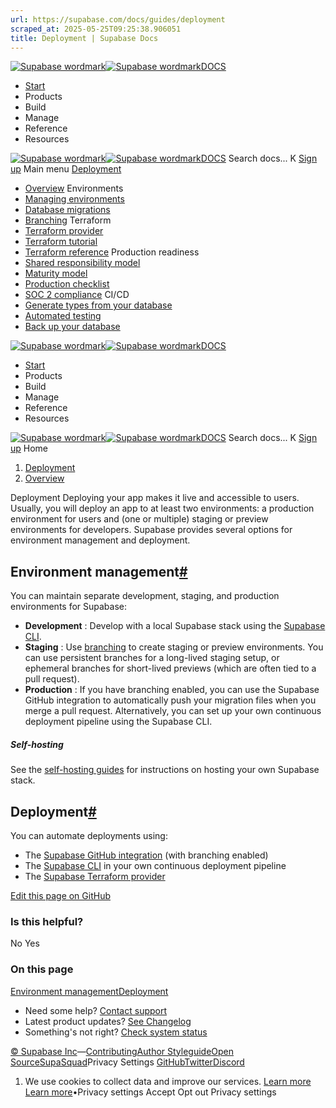 ```yaml
---
url: https://supabase.com/docs/guides/deployment
scraped_at: 2025-05-25T09:25:38.906051
title: Deployment | Supabase Docs
---
```


[![Supabase wordmark](https://supabase.com/docs/_next/image?url=%2Fdocs%2Fsupabase-dark.svg&w=256&q=75)![Supabase wordmark](https://supabase.com/docs/_next/image?url=%2Fdocs%2Fsupabase-light.svg&w=256&q=75)DOCS](https://supabase.com/docs)
  * [Start](https://supabase.com/docs/guides/getting-started)
  * Products 
  * Build 
  * Manage 
  * Reference 
  * Resources 


[![Supabase wordmark](https://supabase.com/docs/_next/image?url=%2Fdocs%2Fsupabase-dark.svg&w=256&q=75)![Supabase wordmark](https://supabase.com/docs/_next/image?url=%2Fdocs%2Fsupabase-light.svg&w=256&q=75)DOCS](https://supabase.com/docs)
Search docs...
K
[Sign up](https://supabase.com/dashboard)
Main menu
[Deployment](https://supabase.com/docs/guides/deployment)
  * [Overview](https://supabase.com/docs/guides/deployment)
Environments
  * [Managing environments](https://supabase.com/docs/guides/deployment/managing-environments)
  * [Database migrations](https://supabase.com/docs/guides/deployment/database-migrations)
  * [Branching](https://supabase.com/docs/guides/deployment/branching)
Terraform
  * [Terraform provider](https://supabase.com/docs/guides/deployment/terraform)
  * [Terraform tutorial](https://supabase.com/docs/guides/deployment/terraform/tutorial)
  * [Terraform reference](https://supabase.com/docs/guides/deployment/terraform/reference)
Production readiness
  * [Shared responsibility model](https://supabase.com/docs/guides/deployment/shared-responsibility-model)
  * [Maturity model](https://supabase.com/docs/guides/deployment/maturity-model)
  * [Production checklist](https://supabase.com/docs/guides/deployment/going-into-prod)
  * [SOC 2 compliance](https://supabase.com/docs/guides/security/soc-2-compliance)
CI/CD
  * [Generate types from your database](https://supabase.com/docs/guides/deployment/ci/generating-types)
  * [Automated testing](https://supabase.com/docs/guides/deployment/ci/testing)
  * [Back up your database](https://supabase.com/docs/guides/deployment/ci/backups)


[![Supabase wordmark](https://supabase.com/docs/_next/image?url=%2Fdocs%2Fsupabase-dark.svg&w=256&q=75)![Supabase wordmark](https://supabase.com/docs/_next/image?url=%2Fdocs%2Fsupabase-light.svg&w=256&q=75)DOCS](https://supabase.com/docs)
  * [Start](https://supabase.com/docs/guides/getting-started)
  * Products 
  * Build 
  * Manage 
  * Reference 
  * Resources 


[![Supabase wordmark](https://supabase.com/docs/_next/image?url=%2Fdocs%2Fsupabase-dark.svg&w=256&q=75)![Supabase wordmark](https://supabase.com/docs/_next/image?url=%2Fdocs%2Fsupabase-light.svg&w=256&q=75)DOCS](https://supabase.com/docs)
Search docs...
K
[Sign up](https://supabase.com/dashboard)
Home
  1. [Deployment](https://supabase.com/docs/guides/deployment)
  2. [Overview](https://supabase.com/docs/guides/deployment)


Deployment
Deploying your app makes it live and accessible to users. Usually, you will deploy an app to at least two environments: a production environment for users and (one or multiple) staging or preview environments for developers.
Supabase provides several options for environment management and deployment.
## Environment management[#](https://supabase.com/docs/guides/deployment#environment-management)
You can maintain separate development, staging, and production environments for Supabase:
  * **Development** : Develop with a local Supabase stack using the [Supabase CLI](https://supabase.com/docs/guides/local-development).
  * **Staging** : Use [branching](https://supabase.com/docs/guides/deployment/branching) to create staging or preview environments. You can use persistent branches for a long-lived staging setup, or ephemeral branches for short-lived previews (which are often tied to a pull request).
  * **Production** : If you have branching enabled, you can use the Supabase GitHub integration to automatically push your migration files when you merge a pull request. Alternatively, you can set up your own continuous deployment pipeline using the Supabase CLI.


##### Self-hosting
See the [self-hosting guides](https://supabase.com/docs/guides/self-hosting) for instructions on hosting your own Supabase stack.
## Deployment[#](https://supabase.com/docs/guides/deployment#deployment)
You can automate deployments using:
  * The [Supabase GitHub integration](https://supabase.com/dashboard/project/_/settings/integrations) (with branching enabled)
  * The [Supabase CLI](https://supabase.com/docs/guides/local-development) in your own continuous deployment pipeline
  * The [Supabase Terraform provider](https://supabase.com/docs/guides/deployment/terraform)

[Edit this page on GitHub ](https://github.com/supabase/supabase/blob/master/apps/docs/content/guides/deployment.mdx)
### Is this helpful?
No Yes
### On this page
[Environment management](https://supabase.com/docs/guides/deployment#environment-management)[Deployment](https://supabase.com/docs/guides/deployment#deployment)
  * Need some help?
[Contact support](https://supabase.com/support)
  * Latest product updates?
[See Changelog](https://supabase.com/changelog)
  * Something's not right?
[Check system status](https://status.supabase.com/)


[© Supabase Inc](https://supabase.com/)—[Contributing](https://github.com/supabase/supabase/blob/master/apps/docs/DEVELOPERS.md)[Author Styleguide](https://github.com/supabase/supabase/blob/master/apps/docs/CONTRIBUTING.md)[Open Source](https://supabase.com/open-source)[SupaSquad](https://supabase.com/supasquad)Privacy Settings
[GitHub](https://github.com/supabase/supabase)[Twitter](https://twitter.com/supabase)[Discord](https://discord.supabase.com/)
  1. We use cookies to collect data and improve our services. [Learn more](https://supabase.com/privacy#8-cookies-and-similar-technologies-used-on-our-european-services)
[Learn more](https://supabase.com/privacy#8-cookies-and-similar-technologies-used-on-our-european-services)•Privacy settings
Accept Opt out Privacy settings



